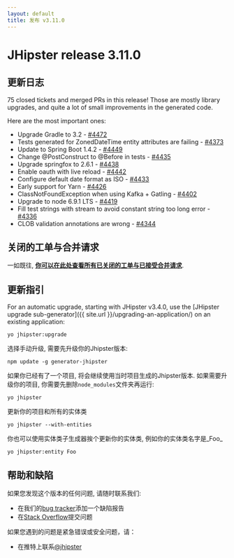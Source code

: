 ```yaml
---
layout: default
title: 发布 v3.11.0
---
```


JHipster release 3.11.0
==================

更新日志
----------

75 closed tickets and merged PRs in this release! Those are mostly library upgrades, and quite a lot of small improvements in the generated code.

Here are the most important ones:

- Upgrade Gradle to 3.2 - [#4472](https://github.com/jhipster/generator-jhipster/pull/4472)
- Tests generated for ZonedDateTime entity attributes are failing - [#4373](https://github.com/jhipster/generator-jhipster/issues/4373)
- Update to Spring Boot 1.4.2 - [#4449](https://github.com/jhipster/generator-jhipster/issues/4449)
- Change @PostConstruct to @Before in tests - [#4435](https://github.com/jhipster/generator-jhipster/pull/4435)
- Upgrade springfox to 2.6.1 - [#4438](https://github.com/jhipster/generator-jhipster/pull/4438)
- Enable oauth with live reload - [#4442](https://github.com/jhipster/generator-jhipster/pull/4442)
- Configure default date format as ISO - [#4433](https://github.com/jhipster/generator-jhipster/pull/4433)
- Early support for Yarn - [#4426](https://github.com/jhipster/generator-jhipster/pull/4426)
- ClassNotFoundException when using Kafka + Gatling - [#4402](https://github.com/jhipster/generator-jhipster/issues/4402)
- Upgrade to node 6.9.1 LTS - [#4419](https://github.com/jhipster/generator-jhipster/pull/4419)
- Fill test strings with stream to avoid constant string too long error - [#4336](https://github.com/jhipster/generator-jhipster/pull/4336)
- CLOB validation annotations are wrong - [#4344](https://github.com/jhipster/generator-jhipster/issues/4344)


关闭的工单与合并请求
------------
一如既往, __[你可以在此处查看所有已关闭的工单与已接受合并请求](https://github.com/jhipster/generator-jhipster/issues?q=milestone%3A3.11.0+is%3Aclosed)__.

更新指引
------------

For an automatic upgrade, starting with JHipster v3.4.0, use the [JHipster upgrade sub-generator]({{ site.url }}/upgrading-an-application/) on an existing application:

```
yo jhipster:upgrade
```

选择手动升级, 需要先升级你的Jhipster版本:

```
npm update -g generator-jhipster
```

如果你已经有了一个项目, 将会继续使用当时项目生成的Jhipster版本.
如果需要升级你的项目, 你需要先删除`node_modules`文件夹再运行:

```
yo jhipster
```

更新你的项目和所有的实体类

```
yo jhipster --with-entities
```

你也可以使用实体类子生成器挨个更新你的实体类, 例如你的实体类名字是_Foo_

```
yo jhipster:entity Foo
```

帮助和缺陷
--------------

如果您发现这个版本的任何问题, 请随时联系我们:

- 在我们的[bug tracker](https://github.com/jhipster/generator-jhipster/issues?state=open)添加一个缺陷报告
- 在[Stack Overflow](http://stackoverflow.com/tags/jhipster/info)提交问题

如果您遇到的问题是紧急错误或安全问题，请：

- 在推特上联系[@jhipster](https://twitter.com/jhipster)

